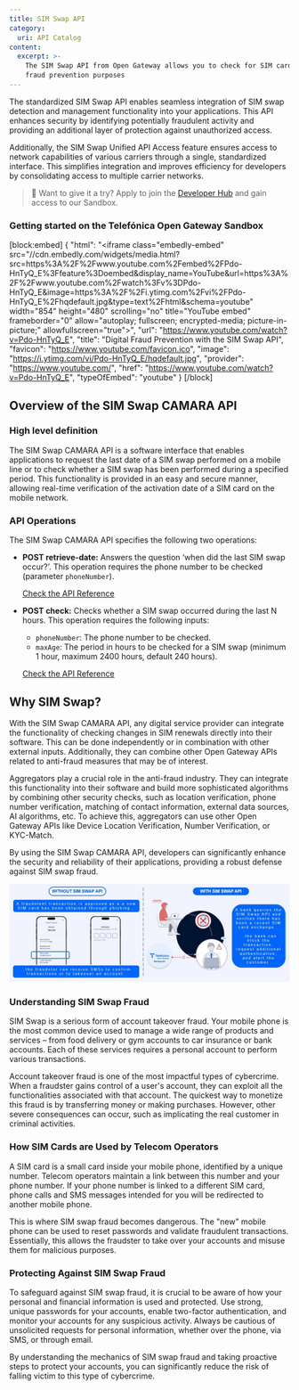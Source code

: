 ```yaml
---
title: SIM Swap API
category:
  uri: API Catalog
content:
  excerpt: >-
    The SIM Swap API from Open Gateway allows you to check for SIM card swaps for
    fraud prevention purposes
---
```


The standardized SIM Swap API enables seamless integration of SIM swap detection and management functionality into your applications. This API enhances security by identifying potentially fraudulent activity and providing an additional layer of protection against unauthorized access.

Additionally, the SIM Swap Unified API Access feature ensures access to network capabilities of various carriers through a single, standardized interface. This simplifies integration and improves efficiency for developers by consolidating access to multiple carrier networks.

> 📘 Want to give it a try?
> Apply to join the [Developer Hub](https://opengateway.telefonica.com/en/developer-hub/join) and gain access to our Sandbox.

### Getting started on the Telefónica Open Gateway Sandbox
[block:embed]
{
  "html": "<iframe class=\"embedly-embed\" src=\"//cdn.embedly.com/widgets/media.html?src=https%3A%2F%2Fwww.youtube.com%2Fembed%2FPdo-HnTyQ_E%3Ffeature%3Doembed&display_name=YouTube&url=https%3A%2F%2Fwww.youtube.com%2Fwatch%3Fv%3DPdo-HnTyQ_E&image=https%3A%2F%2Fi.ytimg.com%2Fvi%2FPdo-HnTyQ_E%2Fhqdefault.jpg&type=text%2Fhtml&schema=youtube\" width=\"854\" height=\"480\" scrolling=\"no\" title=\"YouTube embed\" frameborder=\"0\" allow=\"autoplay; fullscreen; encrypted-media; picture-in-picture;\" allowfullscreen=\"true\"></iframe>",
  "url": "https://www.youtube.com/watch?v=Pdo-HnTyQ_E",
  "title": "Digital Fraud Prevention with the SIM Swap API",
  "favicon": "https://www.youtube.com/favicon.ico",
  "image": "https://i.ytimg.com/vi/Pdo-HnTyQ_E/hqdefault.jpg",
  "provider": "https://www.youtube.com/",
  "href": "https://www.youtube.com/watch?v=Pdo-HnTyQ_E",
  "typeOfEmbed": "youtube"
}
[/block]

## Overview of the SIM Swap CAMARA API

### High level definition

The SIM Swap CAMARA API is a software interface that enables applications to request the last date of a SIM swap performed on a mobile line or to check whether a SIM swap has been performed during a specified period. This functionality is provided in an easy and secure manner, allowing real-time verification of the activation date of a SIM card on the mobile network.

### API Operations

The SIM Swap CAMARA API specifies the following two operations:

- **POST retrieve-date:** Answers the question ‘when did the last SIM swap occur?’. This operation requires the phone number to be checked (parameter `phoneNumber`).

  [Check the API Reference](/reference/retrievesimswapdate)

- **POST check:** Checks whether a SIM swap occurred during the last N hours. This operation requires the following inputs:
  - `phoneNumber`: The phone number to be checked.
  - `maxAge`: The period in hours to be checked for a SIM swap (minimum 1 hour, maximum 2400 hours, default 240 hours).

  [Check the API Reference](/reference/checksimswap)

## Why SIM Swap?

With the SIM Swap CAMARA API, any digital service provider can integrate the functionality of checking changes in SIM renewals directly into their software. This can be done independently or in combination with other external inputs. Additionally, they can combine other Open Gateway APIs related to anti-fraud measures that may be of interest.

Aggregators play a crucial role in the anti-fraud industry. They can integrate this functionality into their software and build more sophisticated algorithms by combining other security checks, such as location verification, phone number verification, matching of contact information, external data sources, AI algorithms, etc. To achieve this, aggregators can use other Open Gateway APIs like Device Location Verification, Number Verification, or KYC-Match.

By using the SIM Swap CAMARA API, developers can significantly enhance the security and reliability of their applications, providing a robust defense against SIM swap fraud.

![SIMSwap](https://github.com/Telefonica/opengateway-developers-website/raw/main/v0/catalog/simswap/images/SIMSwap.png)

### Understanding SIM Swap Fraud

SIM Swap is a serious form of account takeover fraud. Your mobile phone is the most common device used to manage a wide range of products and services – from food delivery or gym accounts to car insurance or bank accounts. Each of these services requires a personal account to perform various transactions.

Account takeover fraud is one of the most impactful types of cybercrime. When a fraudster gains control of a user's account, they can exploit all the functionalities associated with that account. The quickest way to monetize this fraud is by transferring money or making purchases. However, other severe consequences can occur, such as implicating the real customer in criminal activities.

### How SIM Cards are Used by Telecom Operators

A SIM card is a small card inside your mobile phone, identified by a unique number. Telecom operators maintain a link between this number and your phone number. If your phone number is linked to a different SIM card, phone calls and SMS messages intended for you will be redirected to another mobile phone.

This is where SIM swap fraud becomes dangerous. The "new" mobile phone can be used to reset passwords and validate fraudulent transactions. Essentially, this allows the fraudster to take over your accounts and misuse them for malicious purposes.

### Protecting Against SIM Swap Fraud

To safeguard against SIM swap fraud, it is crucial to be aware of how your personal and financial information is used and protected. Use strong, unique passwords for your accounts, enable two-factor authentication, and monitor your accounts for any suspicious activity. Always be cautious of unsolicited requests for personal information, whether over the phone, via SMS, or through email.

By understanding the mechanics of SIM swap fraud and taking proactive steps to protect your accounts, you can significantly reduce the risk of falling victim to this type of cybercrime.
